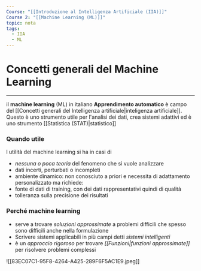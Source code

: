 ```yaml
---
Course: "[[Introduzione al Intelligenza Artificiale (IIA)]]"
Course 2: "[[Machine Learning (ML)]]"
topic: nota
tags:
  - IIA
  - ML
---
```

# Concetti generali del Machine Learning
---
il __machine learning__ (ML) in italiano **Apprendimento automatico** è campo del [[Concetti generali del Intelligenza artificiale|inteligenza artificiale]]. Questo è uno strumento utile  per l'analisi dei dati, crea sistemi adattivi ed è uno strumento [[Statistica (STAT)|statistico]] 


### Quando utile
l utilità del machine learning si ha in casi di 
- _nessuna o poca teoria_ del fenomeno che si vuole analizzare
- dati incerti, perturbati o incompleti 
- ambiente dinamico: non conosciuto a priori e necessita di adattamento personalizzato 
ma richiede:
- fonte di dati di training, con dei dati rappresentativi quindi di qualità
- tolleranza sulla precisione dei risultati


### Perché machine learning
- serve a trovare _soluzioni approssimate_ a problemi difficili che spesso sono difficili anche nella formulazione 
- Scrivere sistemi applicabili in più campi detti _sistemi intelligenti_
- è un _approccio rigoroso_ per trovare _[[Funzioni|funzioni approssimate]]_ per risolvere problemi complessi 

![[83EC07C1-95F8-4264-A425-289F6F5AC1E9.jpeg]]






